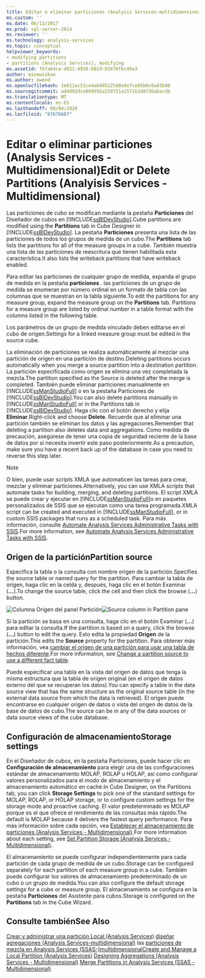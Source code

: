 ```yaml
---
title: Editar o eliminar particiones (Analysis Services-multidimensional) | Microsoft Docs
ms.custom: ''
ms.date: 06/13/2017
ms.prod: sql-server-2014
ms.reviewer: ''
ms.technology: analysis-services
ms.topic: conceptual
helpviewer_keywords:
- modifying partitions
- partitions [Analysis Services], modifying
ms.assetid: fb7a64ca-d021-4926-b92d-83476fbc40a3
author: minewiskan
ms.author: owend
ms.openlocfilehash: 1e611ac51ce4a6495225d8e8e7ce05b0c0a83b40
ms.sourcegitcommit: ad4d92dce894592a259721a1571b1d8736abacdb
ms.translationtype: MT
ms.contentlocale: es-ES
ms.lasthandoff: 08/04/2020
ms.locfileid: "87676687"
---
```

# <a name="edit-or-delete-partitions-analyisis-services---multidimensional"></a><span data-ttu-id="73e62-102">Editar o eliminar particiones (Analysis Services - Multidimensional)</span><span class="sxs-lookup"><span data-stu-id="73e62-102">Edit or Delete Partitions (Analyisis Services - Multidimensional)</span></span>
  <span data-ttu-id="73e62-103">Las particiones de cubo se modifican mediante la pestaña **Particiones** del Diseñador de cubos en [!INCLUDE[ssBIDevStudio](../../../includes/ssbidevstudio-md.md)].</span><span class="sxs-lookup"><span data-stu-id="73e62-103">Cube partitions are modified using the **Partitions** tab in Cube Designer in [!INCLUDE[ssBIDevStudio](../../../includes/ssbidevstudio-md.md)].</span></span> <span data-ttu-id="73e62-104">La pestaña **Particiones** presenta una lista de las particiones de todos los grupos de medida de un cubo.</span><span class="sxs-lookup"><span data-stu-id="73e62-104">The **Partitions** tab lists the partitions for all of the measure groups in a cube.</span></span> <span data-ttu-id="73e62-105">También muestra una lista de las particiones de reescritura que tienen habilitada esta característica.</span><span class="sxs-lookup"><span data-stu-id="73e62-105">It also lists the writeback partitions that have writeback enabled.</span></span>

 <span data-ttu-id="73e62-106">Para editar las particiones de cualquier grupo de medida, expanda el grupo de medida en la pestaña **particiones** . las particiones de un grupo de medida se enumeran por número ordinal en un formato de tabla con las columnas que se muestran en la tabla siguiente.</span><span class="sxs-lookup"><span data-stu-id="73e62-106">To edit the partitions for any measure group, expand the measure group on the **Partitions** tab. Partitions for a measure group are listed by ordinal number in a table format with the columns listed in the following table.</span></span>

 <span data-ttu-id="73e62-107">Los parámetros de un grupo de medida vinculado deben editarse en el cubo de origen.</span><span class="sxs-lookup"><span data-stu-id="73e62-107">Settings for a linked measure group must be edited in the source cube.</span></span>

 <span data-ttu-id="73e62-108">La eliminación de particiones se realiza automáticamente al mezclar una partición de origen en una partición de destino.</span><span class="sxs-lookup"><span data-stu-id="73e62-108">Deleting partitions occurs automatically when you merge a source partition into a destination partition.</span></span> <span data-ttu-id="73e62-109">La partición especificada como origen se elimina una vez completada la mezcla.</span><span class="sxs-lookup"><span data-stu-id="73e62-109">The partition specified as the Source is deleted after the merge is completed.</span></span> <span data-ttu-id="73e62-110">También puede eliminar particiones manualmente en [!INCLUDE[ssManStudioFull](../../../includes/ssmanstudiofull-md.md)] o en la pestaña Particiones de [!INCLUDE[ssBIDevStudio](../../../includes/ssbidevstudio-md.md)].</span><span class="sxs-lookup"><span data-stu-id="73e62-110">You can also delete partitions manually in [!INCLUDE[ssManStudioFull](../../../includes/ssmanstudiofull-md.md)] or in the Partitions tab in [!INCLUDE[ssBIDevStudio](../../../includes/ssbidevstudio-md.md)].</span></span> <span data-ttu-id="73e62-111">Haga clic con el botón derecho y elija **Eliminar**.</span><span class="sxs-lookup"><span data-stu-id="73e62-111">Right-click and choose **Delete**.</span></span> <span data-ttu-id="73e62-112">Recuerde que al eliminar una partición también se eliminan los datos y las agregaciones.</span><span class="sxs-lookup"><span data-stu-id="73e62-112">Remember that deleting a partition also deletes data and aggregations.</span></span> <span data-ttu-id="73e62-113">Como medida de precaución, asegúrese de tener una copia de seguridad reciente de la base de datos por si necesita invertir este paso posteriormente.</span><span class="sxs-lookup"><span data-stu-id="73e62-113">As a precaution, make sure you have a recent back up of the database in case you need to reverse this step later.</span></span>

> [!NOTE]
>  <span data-ttu-id="73e62-114">O bien, puede usar scripts XMLA que automaticen las tareas para crear, mezclar y eliminar particiones.</span><span class="sxs-lookup"><span data-stu-id="73e62-114">Alternatively, you can use XMLA scripts that automate tasks for building, merging, and deleting partitions.</span></span> <span data-ttu-id="73e62-115">El script XMLA se puede crear y ejecutar en [!INCLUDE[ssManStudioFull](../../../includes/ssmanstudiofull-md.md)]o en paquetes personalizados de SSIS que se ejecutan como una tarea programada.</span><span class="sxs-lookup"><span data-stu-id="73e62-115">XMLA script can be created and executed in [!INCLUDE[ssManStudioFull](../../../includes/ssmanstudiofull-md.md)], or in custom SSIS packages that runs as a scheduled task.</span></span> <span data-ttu-id="73e62-116">Para más información, consulte [Automate Analysis Services Administrative Tasks with SSIS](../instances/automate-analysis-services-administrative-tasks-with-ssis.md).</span><span class="sxs-lookup"><span data-stu-id="73e62-116">For more information, see [Automate Analysis Services Administrative Tasks with SSIS](../instances/automate-analysis-services-administrative-tasks-with-ssis.md).</span></span>

## <a name="partition-source"></a><span data-ttu-id="73e62-117">Origen de la partición</span><span class="sxs-lookup"><span data-stu-id="73e62-117">Partition source</span></span>
 <span data-ttu-id="73e62-118">Especifica la tabla o la consulta con nombre origen de la partición.</span><span class="sxs-lookup"><span data-stu-id="73e62-118">Specifies the source table or named query for the partition.</span></span> <span data-ttu-id="73e62-119">Para cambiar la tabla de origen, haga clic en la celda y, después, haga clic en el botón Examinar (**…**).</span><span class="sxs-lookup"><span data-stu-id="73e62-119">To change the source table, click the cell and then click the browse (**...**) button.</span></span>

 <span data-ttu-id="73e62-120">![Columna Origen del panel Partición](../media/ssas-partitionsource.png "Columna Origen del panel Partición")</span><span class="sxs-lookup"><span data-stu-id="73e62-120">![Source column in Partition pane](../media/ssas-partitionsource.png "Source column in Partition pane")</span></span>

 <span data-ttu-id="73e62-121">Si la partición se basa en una consulta, haga clic en el botón Examinar (**…**) para editar la consulta.</span><span class="sxs-lookup"><span data-stu-id="73e62-121">If the partition is based on a query, click the browse (**...**) button to edit the query.</span></span> <span data-ttu-id="73e62-122">Esto edita la propiedad **Origen** de la partición.</span><span class="sxs-lookup"><span data-stu-id="73e62-122">This edits the **Source** property for the partition.</span></span> <span data-ttu-id="73e62-123">Para obtener más información, vea [cambiar el origen de una partición para usar una tabla de hechos diferente](change-a-partition-source-to-use-a-different-fact-table.md).</span><span class="sxs-lookup"><span data-stu-id="73e62-123">For more information, see [Change a partition source to use a different fact table](change-a-partition-source-to-use-a-different-fact-table.md).</span></span>

 <span data-ttu-id="73e62-124">Puede especificar una tabla en la vista del origen de datos que tenga la misma estructura que la tabla de origen original (en el origen de datos externo del que se recuperan los datos).</span><span class="sxs-lookup"><span data-stu-id="73e62-124">You can specify a table in the data source view that has the same structure as the original source table (in the external data source from which the data is retrieved).</span></span> <span data-ttu-id="73e62-125">El origen puede encontrarse en cualquier origen de datos o vista del origen de datos de la base de datos de cubo.</span><span class="sxs-lookup"><span data-stu-id="73e62-125">The source can be in any of the data sources or data source views of the cube database.</span></span>

## <a name="storage-settings"></a><span data-ttu-id="73e62-126">Configuración de almacenamiento</span><span class="sxs-lookup"><span data-stu-id="73e62-126">Storage settings</span></span>
 <span data-ttu-id="73e62-127">En el Diseñador de cubos, en la pestaña Particiones, puede hacer clic en **Configuración de almacenamiento** para elegir una de las configuraciones estándar de almacenamiento MOLAP, ROLAP u HOLAP, así como configurar valores personalizados para el modo de almacenamiento y el almacenamiento automático en caché.</span><span class="sxs-lookup"><span data-stu-id="73e62-127">In Cube Designer, on the Partitions tab, you can click **Storage Settings** to pick one of the standard settings for MOLAP, ROLAP, or HOLAP storage, or to configure custom settings for the storage mode and proactive caching.</span></span> <span data-ttu-id="73e62-128">El valor predeterminado es MOLAP porque es el que ofrece el rendimiento de las consultas más rápido.</span><span class="sxs-lookup"><span data-stu-id="73e62-128">The default is MOLAP because it delivers the fastest query performance.</span></span> <span data-ttu-id="73e62-129">Para más información sobre cada opción, vea [Establecer el almacenamiento de particiones &#40;Analysis Services - Multidimensional&#41;](set-partition-storage-analysis-services-multidimensional.md).</span><span class="sxs-lookup"><span data-stu-id="73e62-129">For more information about each setting, see [Set Partition Storage &#40;Analysis Services - Multidimensional&#41;](set-partition-storage-analysis-services-multidimensional.md).</span></span>

 <span data-ttu-id="73e62-130">El almacenamiento se puede configurar independientemente para cada partición de cada grupo de medida de un cubo.</span><span class="sxs-lookup"><span data-stu-id="73e62-130">Storage can be configured separately for each partition of each measure group in a cube.</span></span> <span data-ttu-id="73e62-131">También puede configurar los valores de almacenamiento predeterminado de un cubo o un grupo de medida.</span><span class="sxs-lookup"><span data-stu-id="73e62-131">You can also configure the default storage settings for a cube or measure group.</span></span> <span data-ttu-id="73e62-132">El almacenamiento se configura en la pestaña **Particiones** del Asistente para cubos.</span><span class="sxs-lookup"><span data-stu-id="73e62-132">Storage is configured on the **Partitions** tab in the Cube Wizard.</span></span>

## <a name="see-also"></a><span data-ttu-id="73e62-133">Consulte también</span><span class="sxs-lookup"><span data-stu-id="73e62-133">See Also</span></span>
 <span data-ttu-id="73e62-134">[Crear y administrar una partición Local &#40;Analysis Services&#41;](create-and-manage-a-local-partition-analysis-services.md) [diseñar agregaciones &#40;Analysis Services-multidimensional&#41;](designing-aggregations-analysis-services-multidimensional.md) las [particiones de mezcla en Analysis Services &#40;SSAS-&#41;multidimensional](merge-partitions-in-analysis-services-ssas-multidimensional.md)</span><span class="sxs-lookup"><span data-stu-id="73e62-134">[Create and Manage a Local Partition &#40;Analysis Services&#41;](create-and-manage-a-local-partition-analysis-services.md) [Designing Aggregations &#40;Analysis Services - Multidimensional&#41;](designing-aggregations-analysis-services-multidimensional.md) [Merge Partitions in Analysis Services &#40;SSAS - Multidimensional&#41;](merge-partitions-in-analysis-services-ssas-multidimensional.md)</span></span>


